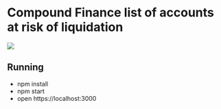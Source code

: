# Compound Finance list of accounts at risk of liquidation

![](demo.gif)

## Running

* npm install
* npm start
* open https://localhost:3000
